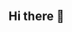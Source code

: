 ## Hi there 👋

<!--
**JeongSangyun03/JeongSangyun03** is a ✨ _special_ ✨ repository because its `README.md` (this file) appears on your GitHub profile.

Here are some ideas to get you started:

- 🔭 I’m currently working on 경희대학교 산업경영공학과 24학번
- 📫 How to reach me: @jeongsangyooon
-->
